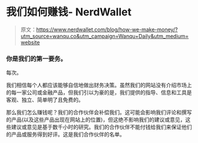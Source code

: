 # 我们如何赚钱- NerdWallet

> 原文：<https://www.nerdwallet.com/blog/how-we-make-money/?utm_source=wanqu.co&utm_campaign=Wanqu+Daily&utm_medium=website>

### 你是我们的第一要务。
每次。

我们相信每个人都应该能够自信地做出财务决策。虽然我们的网站没有介绍市场上的每一家公司或金融产品，但我们引以为豪的是，我们提供的指导、信息和工具是客观、独立、简单明了且免费的。

那么我们怎么赚钱呢？我们的合作伙伴会补偿我们。这可能会影响我们评论和撰写的产品(以及这些产品出现在网站上的位置)，但这绝不影响我们的建议或意见，这些建议或意见是基于数千小时的研究。我们的合作伙伴不能付钱给我们来保证他们的产品或服务得到好评。这是我们合作伙伴的名单。